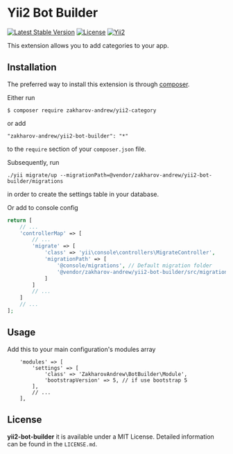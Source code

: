 # Yii2 Bot Builder

[![Latest Stable Version](https://poser.pugx.org/zakharov-andrew/yii2-bot-builder/v/stable)](https://packagist.org/packages/zakharov-andrew/yii2-bot-builder)
[![License](https://poser.pugx.org/zakharov-andrew/yii2-bot-builder/license)](https://packagist.org/packages/zakharov-andrew/yii2-bot-builder)
[![Yii2](https://img.shields.io/badge/Powered_by-Yii_Framework-green.svg?style=flat)](http://www.yiiframework.com/)

This extension allows you to add categories to your app.

## Installation

The preferred way to install this extension is through [composer](http://getcomposer.org/download/).

Either run

```
$ composer require zakharov-andrew/yii2-category
```
or add

```
"zakharov-andrew/yii2-bot-builder": "*"
```

to the ```require``` section of your ```composer.json``` file.

Subsequently, run

```
./yii migrate/up --migrationPath=@vendor/zakharov-andrew/yii2-bot-builder/migrations
```

in order to create the settings table in your database.

Or add to console config

```php
return [
    // ...
    'controllerMap' => [
        // ...
        'migrate' => [
            'class' => 'yii\console\controllers\MigrateController',
            'migrationPath' => [
                '@console/migrations', // Default migration folder
                '@vendor/zakharov-andrew/yii2-bot-builder/src/migrations'
            ]
        ]
        // ...
    ]
    // ...
];
```

## Usage

Add this to your main configuration's modules array

```
    'modules' => [
        'settings' => [
            'class' => 'ZakharovAndrew\BotBuilder\Module',
            'bootstrapVersion' => 5, // if use bootstrap 5
        ],
        // ...
    ],
```

## License

**yii2-bot-builder** it is available under a MIT License. Detailed information can be found in the `LICENSE.md`. 
